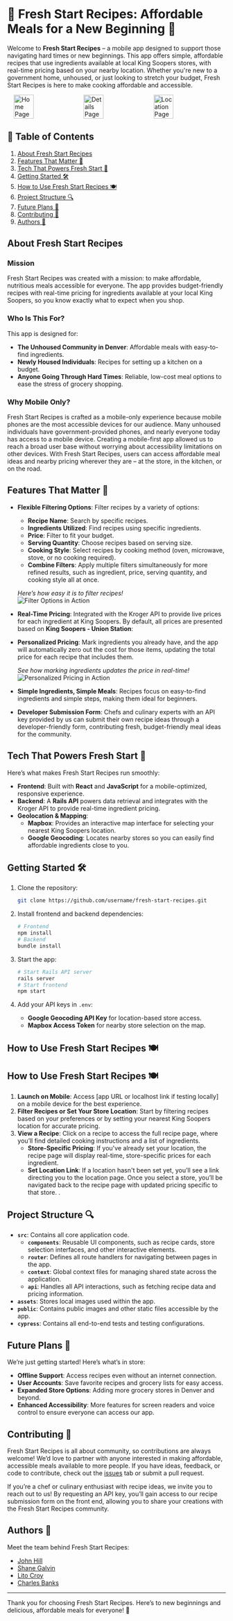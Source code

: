 # 🍲 Fresh Start Recipes: Affordable Meals for a New Beginning 🍲

Welcome to **Fresh Start Recipes** – a mobile app designed to support those navigating hard times or new beginnings. This app offers simple, affordable recipes that use ingredients available at local King Soopers stores, with real-time pricing based on your nearby location. Whether you're new to a government home, unhoused, or just looking to stretch your budget, Fresh Start Recipes is here to make cooking affordable and accessible.

<div style="display: flex; justify-content: center; align-items: center; gap: 10px;">
  <img src="./assets/home.png" alt="Home Page" width="30%" />
  <img src="./assets/details.png" alt="Details Page" width="30%" />
  <img src="./assets/location.png" alt="Location Page" width="30%" />
</div>

## 📑 Table of Contents

1. [About Fresh Start Recipes](#about-fresh-start-recipes)
2. [Features That Matter 💛](#features-that-matter)
3. [Tech That Powers Fresh Start 🔌](#tech-that-powers-fresh-start)
4. [Getting Started 🛠](#getting-started)
5. [How to Use Fresh Start Recipes 🍽](#how-to-use-fresh-start-recipes)
6. [Project Structure 🔍](#project-structure)
7. [Future Plans 🚀](#future-plans)
8. [Contributing 🤝](#contributing)
9. [Authors 👥](#contributors)

## About Fresh Start Recipes

### Mission

Fresh Start Recipes was created with a mission: to make affordable, nutritious meals accessible for everyone. The app provides budget-friendly recipes with real-time pricing for ingredients available at your local King Soopers, so you know exactly what to expect when you shop.

### Who Is This For?

This app is designed for:

- **The Unhoused Community in Denver**: Affordable meals with easy-to-find ingredients.
- **Newly Housed Individuals**: Recipes for setting up a kitchen on a budget.
- **Anyone Going Through Hard Times**: Reliable, low-cost meal options to ease the stress of grocery shopping.

### Why Mobile Only?

Fresh Start Recipes is crafted as a mobile-only experience because mobile phones are the most accessible devices for our audience. Many unhoused individuals have government-provided phones, and nearly everyone today has access to a mobile device. Creating a mobile-first app allowed us to reach a broad user base without worrying about accessibility limitations on other devices. With Fresh Start Recipes, users can access affordable meal ideas and nearby pricing wherever they are – at the store, in the kitchen, or on the road.

## Features That Matter 💛

- **Flexible Filtering Options**: Filter recipes by a variety of options:

  - **Recipe Name**: Search by specific recipes.
  - **Ingredients Utilized**: Find recipes using specific ingredients.
  - **Price**: Filter to fit your budget.
  - **Serving Quantity**: Choose recipes based on serving size.
  - **Cooking Style**: Select recipes by cooking method (oven, microwave, stove, or no cooking required).
  - **Combine Filters**: Apply multiple filters simultaneously for more refined results, such as ingredient, price, serving quantity, and cooking style all at once.

  _Here’s how easy it is to filter recipes!_  
  ![Filter Options in Action](https://media.giphy.com/media/J7NwUFwmwAWwfGwwLn/giphy.gif)

- **Real-Time Pricing**: Integrated with the Kroger API to provide live prices for each ingredient at King Soopers. By default, all prices are presented based on **King Soopers - Union Station**:

- **Personalized Pricing**: Mark ingredients you already have, and the app will automatically zero out the cost for those items, updating the total price for each recipe that includes them.

  _See how marking ingredients updates the price in real-time!_  
  ![Personalized Pricing in Action](https://media.giphy.com/media/ZdUK1i2FYnDqNSEPlx/giphy.gif)

- **Simple Ingredients, Simple Meals**: Recipes focus on easy-to-find ingredients and simple steps, making them ideal for beginners.

- **Developer Submission Form**: Chefs and culinary experts with an API key provided by us can submit their own recipe ideas through a developer-friendly form, contributing fresh, budget-friendly meal ideas for the community.

## Tech That Powers Fresh Start 🔌

Here’s what makes Fresh Start Recipes run smoothly:

- **Frontend**: Built with **React** and **JavaScript** for a mobile-optimized, responsive experience.
- **Backend**: A **Rails API** powers data retrieval and integrates with the Kroger API to provide real-time ingredient pricing.
- **Geolocation & Mapping**:
  - **Mapbox**: Provides an interactive map interface for selecting your nearest King Soopers location.
  - **Google Geocoding**: Locates nearby stores so you can easily find affordable ingredients close to you.

## Getting Started 🛠

1. Clone the repository:
   ```bash
   git clone https://github.com/username/fresh-start-recipes.git
   ```
2. Install frontend and backend dependencies:
   ```bash
   # Frontend
   npm install
   # Backend
   bundle install
   ```
3. Start the app:

   ```bash
   # Start Rails API server
   rails server
   # Start frontend
   npm start
   ```

4. Add your API keys in `.env`:
   - **Google Geocoding API Key** for location-based store access.
   - **Mapbox Access Token** for nearby store selection on the map.

## How to Use Fresh Start Recipes 🍽

## How to Use Fresh Start Recipes 🍽

1. **Launch on Mobile**: Access [app URL or localhost link if testing locally] on a mobile device for the best experience.
2. **Filter Recipes or Set Your Store Location**: Start by filtering recipes based on your preferences or by setting your nearest King Soopers location for accurate pricing.
3. **View a Recipe**: Click on a recipe to access the full recipe page, where you’ll find detailed cooking instructions and a list of ingredients.
   - **Store-Specific Pricing**: If you've already set your location, the recipe page will display real-time, store-specific prices for each ingredient.
   - **Set Location Link**: If a location hasn't been set yet, you’ll see a link directing you to the location page. Once you select a store, you’ll be navigated back to the recipe page with updated pricing specific to that store.
     .

## Project Structure 🔍

- **`src`**: Contains all core application code.
  - **`components`**: Reusable UI components, such as recipe cards, store selection interfaces, and other interactive elements.
  - **`router`**: Defines all route handlers for navigating between pages in the app.
  - **`context`**: Global context files for managing shared state across the application.
  - **`api`**: Handles all API interactions, such as fetching recipe data and pricing information.
- **`assets`**: Stores local images used within the app.
- **`public`**: Contains public images and other static files accessible by the app.
- **`cypress`**: Contains all end-to-end tests and testing configurations.

## Future Plans 🚀

We’re just getting started! Here’s what’s in store:

- **Offline Support**: Access recipes even without an internet connection.
- **User Accounts**: Save favorite recipes and grocery lists for easy access.
- **Expanded Store Options**: Adding more grocery stores in Denver and beyond.
- **Enhanced Accessibility**: More features for screen readers and voice control to ensure everyone can access our app.

## Contributing 🤝

Fresh Start Recipes is all about community, so contributions are always welcome! We’d love to partner with anyone interested in making affordable, accessible meals available to more people. If you have ideas, feedback, or code to contribute, check out the [issues](#) tab or submit a pull request.

If you’re a chef or culinary enthusiast with recipe ideas, we invite you to reach out to us! By requesting an API key, you’ll gain access to our recipe submission form on the front end, allowing you to share your creations with the Fresh Start Recipes community.

## Authors 👥

Meet the team behind Fresh Start Recipes:

- [John Hill](https://github.com/jphill19)
- [Shane Galvin](https://github.com/Sgalvin36)
- [Lito Croy](https://github.com/litobot)
- [Charles Banks](https://github.com/DRIF7ER)

---

Thank you for choosing Fresh Start Recipes. Here’s to new beginnings and delicious, affordable meals for everyone! 🍲
